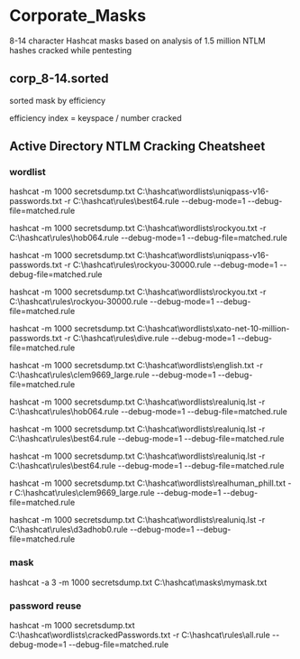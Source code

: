 # Corporate_Masks
8-14 character Hashcat masks based on analysis of 1.5 million NTLM hashes cracked while pentesting

## corp_8-14.sorted 

sorted mask by efficiency 

efficiency index = keyspace / number cracked

## Active Directory NTLM Cracking Cheatsheet

### wordlist

hashcat -m 1000 secretsdump.txt C:\hashcat\wordlists\uniqpass-v16-passwords.txt -r C:\hashcat\rules\best64.rule --debug-mode=1 --debug-file=matched.rule

hashcat -m 1000 secretsdump.txt C:\hashcat\wordlists\rockyou.txt -r C:\hashcat\rules\hob064.rule --debug-mode=1 --debug-file=matched.rule

hashcat -m 1000 secretsdump.txt C:\hashcat\wordlists\uniqpass-v16-passwords.txt -r C:\hashcat\rules\rockyou-30000.rule --debug-mode=1 --debug-file=matched.rule

hashcat -m 1000 secretsdump.txt C:\hashcat\wordlists\rockyou.txt -r C:\hashcat\rules\rockyou-30000.rule --debug-mode=1 --debug-file=matched.rule

hashcat -m 1000 secretsdump.txt C:\hashcat\wordlists\xato-net-10-million-passwords.txt -r C:\hashcat\rules\dive.rule --debug-mode=1 --debug-file=matched.rule

hashcat -m 1000 secretsdump.txt C:\hashcat\wordlists\english.txt -r C:\hashcat\rules\clem9669_large.rule --debug-mode=1 --debug-file=matched.rule

hashcat -m 1000 secretsdump.txt C:\hashcat\wordlists\realuniq.lst -r C:\hashcat\rules\hob064.rule --debug-mode=1 --debug-file=matched.rule

hashcat -m 1000 secretsdump.txt C:\hashcat\wordlists\realuniq.lst -r C:\hashcat\rules\best64.rule --debug-mode=1 --debug-file=matched.rule

hashcat -m 1000 secretsdump.txt C:\hashcat\wordlists\realuniq.lst -r C:\hashcat\rules\best64.rule --debug-mode=1 --debug-file=matched.rule

hashcat -m 1000 secretsdump.txt C:\hashcat\wordlists\realhuman_phill.txt -r C:\hashcat\rules\clem9669_large.rule --debug-mode=1 --debug-file=matched.rule

hashcat -m 1000 secretsdump.txt C:\hashcat\wordlists\realuniq.lst -r C:\hashcat\rules\d3adhob0.rule --debug-mode=1 --debug-file=matched.rule

### mask

hashcat -a 3 -m 1000 secretsdump.txt C:\hashcat\masks\mymask.txt

### password reuse

hashcat -m 1000 secretsdump.txt C:\hashcat\wordlists\crackedPasswords.txt -r C:\hashcat\rules\all.rule --debug-mode=1 --debug-file=matched.rule
